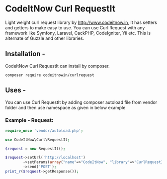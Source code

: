 # CodeItNow Curl RequestIt
Light weight curl request library by http://www.codeitnow.in, It has setters and getters to make easy to use. You can use Curl Request with any framework like Symfony, Laravel, CackPHP, CodeIgniter, Yii etc. This is alternate of Guzzle and other libraries.

## Installation - 
CodeItNow Curl RequestIt can install by composer.

```
composer require codeitnowin/curlrequest
``` 

## Uses -
You can use Curl RequestIt by adding composer autoload file from vendor folder and then use namespace as given in below example

### Example - Request:
```php
require_once 'vendor/autoload.php';

use CodeItNow\Curl\RequestIt;

$request = new RequestIt();

$request->setUrl('http://localhost')
        ->setParams(array("name"=>"CodeItNow", "library"=>"CurlRequestIt"))
        ->send('POST');
print_r($request->getResponse());
```
